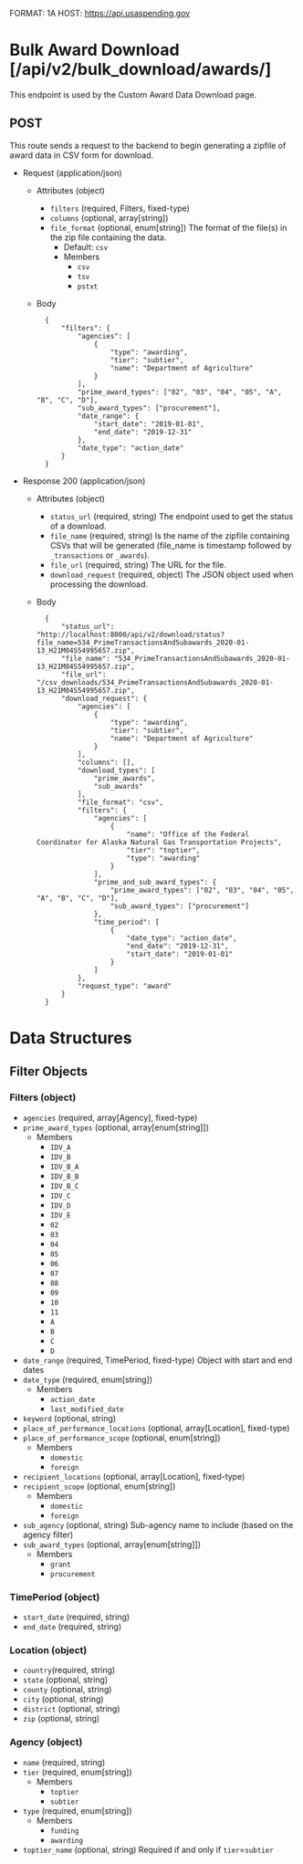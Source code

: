 FORMAT: 1A
HOST: https://api.usaspending.gov

# Bulk Award Download [/api/v2/bulk_download/awards/]

This endpoint is used by the Custom Award Data Download page.

## POST

This route sends a request to the backend to begin generating a zipfile of award data in CSV form for download.

+ Request (application/json)
    + Attributes (object)
        + `filters` (required, Filters, fixed-type)
        + `columns` (optional, array[string])
        + `file_format` (optional, enum[string])
            The format of the file(s) in the zip file containing the data.
            + Default: `csv`
            + Members
                + `csv`
                + `tsv`
                + `pstxt`
    + Body

            {
                "filters": {
                    "agencies": [
                        {
                            "type": "awarding",
                            "tier": "subtier",
                            "name": "Department of Agriculture"
                        }
                    ],
                    "prime_award_types": ["02", "03", "04", "05", "A", "B", "C", "D"],
                    "sub_award_types": ["procurement"],
                    "date_range": {
                        "start_date": "2019-01-01",
                        "end_date": "2019-12-31"
                    },
                    "date_type": "action_date"
                }
            }


+ Response 200 (application/json)
    + Attributes (object)
        + `status_url` (required, string)
            The endpoint used to get the status of a download.
        + `file_name` (required, string)
            Is the name of the zipfile containing CSVs that will be generated (file_name is timestamp followed by `_transactions` or `_awards`).
        + `file_url` (required, string)
            The URL for the file.
        + `download_request` (required, object)
            The JSON object used when processing the download.

    + Body
            
            {
                "status_url": "http://localhost:8000/api/v2/download/status?file_name=534_PrimeTransactionsAndSubawards_2020-01-13_H21M04S54995657.zip",
                "file_name": "534_PrimeTransactionsAndSubawards_2020-01-13_H21M04S54995657.zip",
                "file_url": "/csv_downloads/534_PrimeTransactionsAndSubawards_2020-01-13_H21M04S54995657.zip",
                "download_request": {
                    "agencies": [
                        {
                            "type": "awarding",
                            "tier": "subtier",
                            "name": "Department of Agriculture"
                        }
                    ],
                    "columns": [],
                    "download_types": [
                        "prime_awards",
                        "sub_awards"
                    ],
                    "file_format": "csv",
                    "filters": {
                        "agencies": [
                            {
                                "name": "Office of the Federal Coordinator for Alaska Natural Gas Transportation Projects",
                                "tier": "toptier",
                                "type": "awarding"
                            }
                        ],
                        "prime_and_sub_award_types": {
                            "prime_award_types": ["02", "03", "04", "05", "A", "B", "C", "D"],
                            "sub_award_types": ["procurement"]
                        },
                        "time_period": [
                            {
                                "date_type": "action_date",
                                "end_date": "2019-12-31",
                                "start_date": "2019-01-01"
                            }
                        ]
                    },
                    "request_type": "award"
                }
            }

# Data Structures

## Filter Objects

### Filters (object)
+ `agencies` (required, array[Agency], fixed-type)
+ `prime_award_types` (optional, array[enum[string]])
    + Members
        + `IDV_A`
        + `IDV_B`
        + `IDV_B_A`
        + `IDV_B_B`
        + `IDV_B_C`
        + `IDV_C`
        + `IDV_D`
        + `IDV_E`
        + `02`
        + `03`
        + `04`
        + `05`
        + `06`
        + `07`
        + `08`
        + `09`
        + `10`
        + `11`
        + `A`
        + `B`
        + `C`
        + `D`
+ `date_range` (required, TimePeriod, fixed-type)
    Object with start and end dates
+ `date_type` (required, enum[string])
    + Members
        + `action_date`
        + `last_modified_date`
+ `keyword` (optional, string)
+ `place_of_performance_locations` (optional, array[Location], fixed-type)
+ `place_of_performance_scope` (optional, enum[string])
    + Members
        + `domestic`
        + `foreign`
+ `recipient_locations` (optional, array[Location], fixed-type)
+ `recipient_scope` (optional, enum[string])
    + Members
        + `domestic`
        + `foreign`
+ `sub_agency` (optional, string)
    Sub-agency name to include (based on the agency filter)
+ `sub_award_types` (optional, array[enum[string]])
    + Members
        + `grant`
        + `procurement`

### TimePeriod (object)
+ `start_date` (required, string)
+ `end_date` (required, string)

### Location (object)
+ `country`(required, string)
+ `state` (optional, string)
+ `county` (optional, string)
+ `city` (optional, string)
+ `district` (optional, string)
+ `zip` (optional, string)

### Agency (object)
+ `name` (required, string)
+ `tier` (required, enum[string])
    + Members
        + `toptier`
        + `subtier`
+ `type` (required, enum[string])
    + Members
        + `funding`
        + `awarding`
+ `toptier_name` (optional, string)
    Required if and only if `tier`=`subtier`